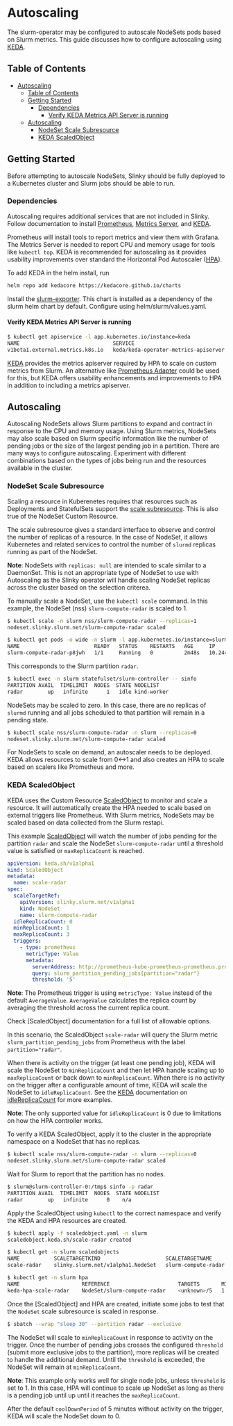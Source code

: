 # Autoscaling

The slurm-operator may be configured to autoscale NodeSets pods based on Slurm
metrics. This guide discusses how to configure autoscaling using [KEDA].

## Table of Contents

<!-- mdformat-toc start --slug=github --no-anchors --maxlevel=6 --minlevel=1 -->

- [Autoscaling](#autoscaling)
  - [Table of Contents](#table-of-contents)
  - [Getting Started](#getting-started)
    - [Dependencies](#dependencies)
      - [Verify KEDA Metrics API Server is running](#verify-keda-metrics-api-server-is-running)
  - [Autoscaling](#autoscaling-1)
    - [NodeSet Scale Subresource](#nodeset-scale-subresource)
    - [KEDA ScaledObject](#keda-scaledobject)

<!-- mdformat-toc end -->

## Getting Started

Before attempting to autoscale NodeSets, Slinky should be fully deployed to a
Kubernetes cluster and Slurm jobs should be able to run.

### Dependencies

Autoscaling requires additional services that are not included in Slinky. Follow
documentation to install [Prometheus], [Metrics Server], and [KEDA].

Prometheus will install tools to report metrics and view them with Grafana. The
Metrics Server is needed to report CPU and memory usage for tools like
`kubectl top`. KEDA is recommended for autoscaling as it provides usability
improvements over standard the Horizontal Pod Autoscaler ([HPA]).

To add KEDA in the helm install, run

```sh
helm repo add kedacore https://kedacore.github.io/charts
```

Install the [slurm-exporter]. This chart is installed as a dependency of the
slurm helm chart by default. Configure using helm/slurm/values.yaml.

#### Verify KEDA Metrics API Server is running

```sh
$ kubectl get apiservice -l app.kubernetes.io/instance=keda
NAME                              SERVICE                                AVAILABLE   AGE
v1beta1.external.metrics.k8s.io   keda/keda-operator-metrics-apiserver   True        22h
```

[KEDA] provides the metrics apiserver required by HPA to scale on custom metrics
from Slurm. An alternative like [Prometheus Adapter] could be used for this, but
KEDA offers usability enhancements and improvements to HPA in addition to
including a metrics apiserver.

## Autoscaling

Autoscaling NodeSets allows Slurm partitions to expand and contract in response
to the CPU and memory usage. Using Slurm metrics, NodeSets may also scale based
on Slurm specific information like the number of pending jobs or the size of the
largest pending job in a partition. There are many ways to configure
autoscaling. Experiment with different combinations based on the types of jobs
being run and the resources available in the cluster.

### NodeSet Scale Subresource

Scaling a resource in Kuberenetes requires that resources such as Deployments
and StatefulSets support the [scale subresource]. This is also true of the
NodeSet Custom Resource.

The scale subresource gives a standard interface to observe and control the
number of replicas of a resource. In the case of NodeSet, it allows Kubernetes
and related services to control the number of `slurmd` replicas running as part
of the NodeSet.

**Note**: NodeSets with `replicas: null` are intended to scale similar to a
DaemonSet. This is not an appropriate type of NodeSet to use with Autoscaling as
the Slinky operator will handle scaling NodeSet replicas across the cluster
based on the selection criterea.

To manually scale a NodeSet, use the `kubectl scale` command. In this example,
the NodeSet (nss) `slurm-compute-radar` is scaled to 1.

```sh
$ kubectl scale -n slurm nss/slurm-compute-radar --replicas=1
nodeset.slinky.slurm.net/slurm-compute-radar scaled

$ kubectl get pods -o wide -n slurm -l app.kubernetes.io/instance=slurm-compute-radar
NAME                        READY   STATUS    RESTARTS   AGE     IP            NODE          NOMINATED NODE   READINESS GATES
slurm-compute-radar-p8jwh   1/1     Running   0          2m48s   10.244.4.17   kind-worker   <none>           <none>
```

This corresponds to the Slurm partition `radar`.

```sh
$ kubectl exec -n slurm statefulset/slurm-controller -- sinfo
PARTITION AVAIL  TIMELIMIT  NODES  STATE NODELIST
radar        up   infinite      1   idle kind-worker
```

NodeSets may be scaled to zero. In this case, there are no replicas of `slurmd`
running and all jobs scheduled to that partition will remain in a pending state.

```sh
$ kubectl scale nss/slurm-compute-radar -n slurm --replicas=0
nodeset.slinky.slurm.net/slurm-compute-radar scaled
```

For NodeSets to scale on demand, an autoscaler needs to be deployed. KEDA allows
resources to scale from 0\<->1 and also creates an HPA to scale based on scalers
like Prometheus and more.

### KEDA ScaledObject

KEDA uses the Custom Resource [ScaledObject] to monitor and scale a resource. It
will automatically create the HPA needed to scale based on external triggers
like Prometheus. With Slurm metrics, NodeSets may be scaled based on data
collected from the Slurm restapi.

This example [ScaledObject] will watch the number of jobs pending for the
partition `radar` and scale the NodeSet `slurm-compute-radar` until a threshold
value is satisfied or `maxReplicaCount` is reached.

```yaml
apiVersion: keda.sh/v1alpha1
kind: ScaledObject
metadata:
  name: scale-radar
spec:
  scaleTargetRef:
    apiVersion: slinky.slurm.net/v1alpha1
    kind: NodeSet
    name: slurm-compute-radar
  idleReplicaCount: 0
  minReplicaCount: 1
  maxReplicaCount: 3
  triggers:
    - type: prometheus
      metricType: Value
      metadata:
        serverAddress: http://prometheus-kube-prometheus-prometheus.prometheus:9090
        query: slurm_partition_pending_jobs{partition="radar"}
        threshold: '5'
```

**Note**: The Prometheus trigger is using `metricType: Value` instead of the
default `AverageValue`. `AverageValue` calculates the replica count by averaging
the threshold across the current replica count.

Check \[ScaledObject\] documentation for a full list of allowable options.

In this scenario, the ScaledObject `scale-radar` will query the Slurm metric
`slurm_partition_pending_jobs` from Prometheus with the label
`partition="radar"`.

When there is activity on the trigger (at least one pending job), KEDA will
scale the NodeSet to `minReplicaCount` and then let HPA handle scaling up to
`maxReplicaCount` or back down to `minReplicaCount`. When there is no activity
on the trigger after a configurable amount of time, KEDA will scale the NodeSet
to `idleReplicaCount`. See the [KEDA] documentation on [idleReplicaCount] for
more examples.

**Note**: The only supported value for `idleReplicaCount` is 0 due to
limitations on how the HPA controller works.

To verify a KEDA ScaledObject, apply it to the cluster in the appropriate
namespace on a NodeSet that has no replicas.

```sh
$ kubectl scale nss/slurm-compute-radar -n slurm --replicas=0
nodeset.slinky.slurm.net/slurm-compute-radar scaled
```

Wait for Slurm to report that the partition has no nodes.

```sh
$ slurm@slurm-controller-0:/tmp$ sinfo -p radar
PARTITION AVAIL  TIMELIMIT  NODES  STATE NODELIST
radar        up   infinite      0    n/a
```

Apply the ScaledObject using `kubectl` to the correct namespace and verify the
KEDA and HPA resources are created.

```sh
$ kubectl apply -f scaledobject.yaml -n slurm
scaledobject.keda.sh/scale-radar created

$ kubectl get -n slurm scaledobjects
NAME           SCALETARGETKIND                     SCALETARGETNAME        MIN   MAX   TRIGGERS     AUTHENTICATION   READY   ACTIVE   FALLBACK   PAUSED    AGE
scale-radar    slinky.slurm.net/v1alpha1.NodeSet   slurm-compute-radar    1     5     prometheus                    True    False    Unknown    Unknown   28s

$ kubectl get -n slurm hpa
NAME                    REFERENCE                      TARGETS       MINPODS   MAXPODS   REPLICAS   AGE
keda-hpa-scale-radar    NodeSet/slurm-compute-radar    <unknown>/5   1         5         0          32s
```

Once the \[ScaledObject\] and HPA are created, initiate some jobs to test that
the `NodeSet` scale subresource is scaled in response.

```sh
$ sbatch --wrap "sleep 30" --partition radar --exclusive
```

The NodeSet will scale to `minReplicaCount` in response to activity on the
trigger. Once the number of pending jobs crosses the configured `threshold`
(submit more exclusive jobs to the partition), more replicas will be created to
handle the additional demand. Until the `threshold` is exceeded, the NodeSet
will remain at `minReplicaCount`.

**Note**: This example only works well for single node jobs, unless `threshold`
is set to 1. In this case, HPA will continue to scale up NodeSet as long as
there is a pending job until up until it reaches the `maxReplicaCount`.

After the default `coolDownPeriod` of 5 minutes without activity on the trigger,
KEDA will scale the NodeSet down to 0.

<!-- Links -->

[hpa]: https://kubernetes.io/docs/tasks/run-application/horizontal-pod-autoscale/
[idlereplicacount]: https://keda.sh/docs/concepts/scaling-deployments/#idlereplicacount
[keda]: https://keda.sh/docs/
[metrics server]: https://github.com/kubernetes-sigs/metrics-server
[prometheus]: https://prometheus-operator.dev/docs/getting-started/introduction/
[prometheus adapter]: https://github.com/kubernetes-sigs/prometheus-adapter
[scale subresource]: https://kubernetes.io/docs/tasks/extend-kubernetes/custom-resources/custom-resource-definitions/#scale-subresource
[scaledobject]: https://keda.sh/docs/concepts/scaling-deployments/
[slurm-exporter]: https://github.com/SlinkyProject/slurm-exporter

